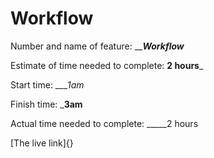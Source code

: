 # Workflow
Number and name of feature: _________________Workflow_______________

Estimate of time needed to complete: __2 hours___

Start time: ____1am_

Finish time: ___3am__

Actual time needed to complete: _____2 hours

[The live link]{}

